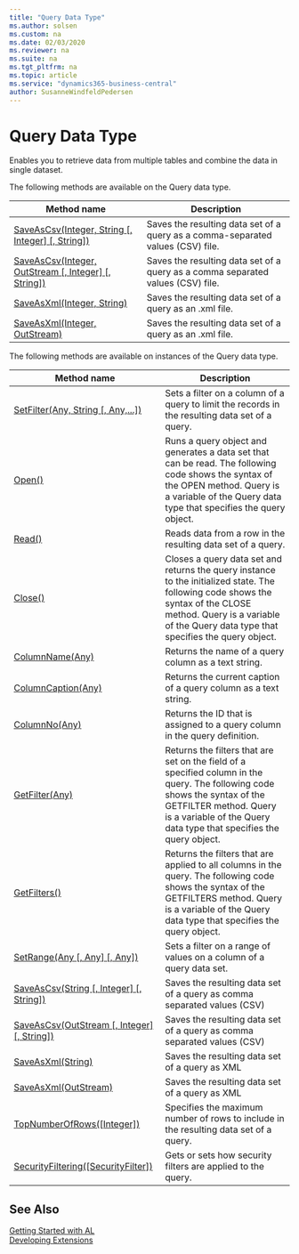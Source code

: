 ```yaml
---
title: "Query Data Type"
ms.author: solsen
ms.custom: na
ms.date: 02/03/2020
ms.reviewer: na
ms.suite: na
ms.tgt_pltfrm: na
ms.topic: article
ms.service: "dynamics365-business-central"
author: SusanneWindfeldPedersen
---
```

[//]: # (START>DO_NOT_EDIT)
[//]: # (IMPORTANT:Do not edit any of the content between here and the END>DO_NOT_EDIT.)
[//]: # (Any modifications should be made in the .xml files in the ModernDev repo.)
# Query Data Type
Enables you to retrieve data from multiple tables and combine the data in single dataset.


The following methods are available on the Query data type.


|Method name|Description|
|-----------|-----------|
|[SaveAsCsv(Integer, String [, Integer] [, String])](query-saveascsv-integer-string-integer-string-method.md)|Saves the resulting data set of a query as a comma-separated values (CSV) file.|
|[SaveAsCsv(Integer, OutStream [, Integer] [, String])](query-saveascsv-integer-outstream-integer-string-method.md)|Saves the resulting data set of a query as a comma separated values (CSV) file.|
|[SaveAsXml(Integer, String)](query-saveasxml-integer-string-method.md)|Saves the resulting data set of a query as an .xml file.|
|[SaveAsXml(Integer, OutStream)](query-saveasxml-integer-outstream-method.md)|Saves the resulting data set of a query as an .xml file.|

The following methods are available on instances of the Query data type.

|Method name|Description|
|-----------|-----------|
|[SetFilter(Any, String [, Any,...])](queryinstance-setfilter-method.md)|Sets a filter on a column of a query to limit the records in the resulting data set of a query.|
|[Open()](queryinstance-open-method.md)|Runs a query object and generates a data set that can be read. The following code shows the syntax of the OPEN method. Query is a variable of the Query data type that specifies the query object.|
|[Read()](queryinstance-read-method.md)|Reads data from a row in the resulting data set of a query.|
|[Close()](queryinstance-close-method.md)|Closes a query data set and returns the query instance to the initialized state. The following code shows the syntax of the CLOSE method.  Query is a variable of the Query data type that specifies the query object.|
|[ColumnName(Any)](queryinstance-columnname-method.md)|Returns the name of a query column as a text string.|
|[ColumnCaption(Any)](queryinstance-columncaption-method.md)|Returns the current caption of a query column as a text string.|
|[ColumnNo(Any)](queryinstance-columnno-method.md)|Returns the ID that is assigned to a query column in the query definition.|
|[GetFilter(Any)](queryinstance-getfilter-method.md)|Returns the filters that are set on the field of a specified column in the query. The following code shows the syntax of the GETFILTER method. Query is a variable of the Query data type that specifies the query object.|
|[GetFilters()](queryinstance-getfilters-method.md)|Returns the filters that are applied to all columns in the query. The following code shows the syntax of the GETFILTERS method. Query is a variable of the Query data type that specifies the query object.|
|[SetRange(Any [, Any] [, Any])](queryinstance-setrange-method.md)|Sets a filter on a range of values on a column of a query data set.|
|[SaveAsCsv(String [, Integer] [, String])](queryinstance-saveascsv-string-integer-string-method.md)|Saves the resulting data set of a query as comma separated values (CSV)|
|[SaveAsCsv(OutStream [, Integer] [, String])](queryinstance-saveascsv-outstream-integer-string-method.md)|Saves the resulting data set of a query as comma separated values (CSV)|
|[SaveAsXml(String)](queryinstance-saveasxml-string-method.md)|Saves the resulting data set of a query as XML|
|[SaveAsXml(OutStream)](queryinstance-saveasxml-outstream-method.md)|Saves the resulting data set of a query as XML|
|[TopNumberOfRows([Integer])](queryinstance-topnumberofrows-method.md)|Specifies the maximum number of rows to include in the resulting data set of a query.|
|[SecurityFiltering([SecurityFilter])](queryinstance-securityfiltering-method.md)|Gets or sets how security filters are applied to the query.|

[//]: # (IMPORTANT: END>DO_NOT_EDIT)
## See Also
[Getting Started with AL](../../devenv-get-started.md)  
[Developing Extensions](../../devenv-dev-overview.md)  